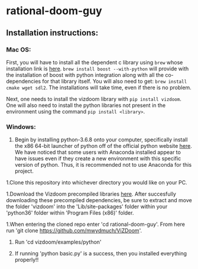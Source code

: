# rational-doom-guy

## Installation instructions:

### Mac OS:

First, you will have to install all the dependent c library using `brew` whose installation link
is [here](https://brew.sh/). `brew install boost --with-python` will provide with the installation of boost with python integration along with all the co-dependencies for that library itself. You will also need to get: `brew install cmake wget sdl2`. The installations will take time, even if there is no problem.

Next, one needs to install the vizdoom library with `pip install vizdoom`. One will also need to install the python libraries not present in the environment using the command `pip install <library>`.

### Windows:
1. Begin by installing python-3.6.8 onto your computer, specifically install the x86 64-bit launcher of python off of the official python website [here](https://www.python.org/downloads/release/python-368/). We have noticed that some users with Anaconda installed appear to have issues even if they create a new environment with this specific version of python. Thus, it is recommended not to use Anaconda for this project.

1.Clone this repository into whichever directory you would like on your PC. 

1.Download the Vizdoom precompiled libraries [here](https://github.com/mwydmuch/ViZDoom/releases/tag/1.1.8pre). After succesfully downloading these precompiled dependencies, be sure to extract and move the folder 'vizdoom' into the 'Lib/site-packages' folder within your 'python36' folder within 'Program Files (x86)' folder. 

1.When entering the cloned repo enter 'cd rational-doom-guy'. From here run 'git clone https://github.com/mwydmuch/ViZDoom'.

1. Run 'cd vizdoom/examples/python'

1. If running 'python basic.py' is a success, then you installed everything properly!!
